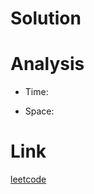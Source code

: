 # Solution

# Analysis
* Time:

* Space:

# Link
[leetcode](https://leetcode.com/problems/valid-anagram/description/)
